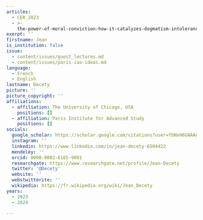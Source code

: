 ```yaml
---
articles:
  - CER_2023
  - >-
    the-power-of-moral-conviction-how-it-catalyzes-dogmatism-intolerance-and-violence
exerpt: ''
firstname: Jean
is_institution: false
issue:
  - content/issues/guest_lectures.md
  - content/issues/paris-ias-ideas.md
language:
  - French
  - English
lastname: Decety
picture: ''
picture_copyright: ''
affiliations:
  - affiliation: The University of Chicago, USA
    positions: []
  - affiliation: Paris Institute for Advanced Study
    positions: []
socials:
  google_scholar: https://scholar.google.com/citations?user=fbNxH6UAAAAJ&hl=en
  instagram: ''
  linkedin: https://www.linkedin.com/in/jean-decety-6504422
  mendeley: ''
  orcid: 0000-0002-6165-9891
  researchgate: https://www.researchgate.net/profile/Jean-Decety
  twitter: '@Decety'
  website: ''
  webstwitterite: ''
  wikipedia: https://fr.wikipedia.org/wiki/Jean_Decety
years:
  - 2023
  - 2024

---
```

